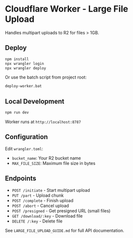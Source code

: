 # Cloudflare Worker - Large File Upload

Handles multipart uploads to R2 for files > 1GB.

## Deploy

```bash
npm install
npx wrangler login
npx wrangler deploy
```

Or use the batch script from project root:
```bash
deploy-worker.bat
```

## Local Development

```bash
npm run dev
```

Worker runs at `http://localhost:8787`

## Configuration

Edit `wrangler.toml`:
- `bucket_name`: Your R2 bucket name
- `MAX_FILE_SIZE`: Maximum file size in bytes

## Endpoints

- `POST /initiate` - Start multipart upload
- `PUT /part` - Upload chunk
- `POST /complete` - Finish upload
- `POST /abort` - Cancel upload
- `POST /presigned` - Get presigned URL (small files)
- `GET /download/:key` - Download file
- `DELETE /:key` - Delete file

See `LARGE_FILE_UPLOAD_GUIDE.md` for full API documentation.
